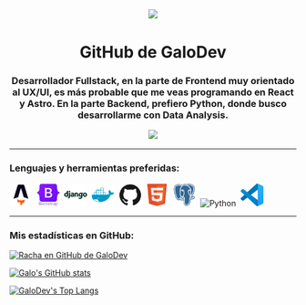<div id="header" align="center">
  <img src="https://media.giphy.com/media/v1.Y2lkPTc5MGI3NjExd21va2VicnUzcHpyZDVuZm42MnA0ajFpbmhtN3JpanA0NnN6ZXlpcSZlcD12MV9pbnRlcm5hbF9naWZfYnlfaWQmY3Q9Zw/bGgsc5mWoryfgKBx1u/giphy.gif" width="200" />
  <h1 align="center">GitHub de GaloDev</h1>
  <h3 align="center">Desarrollador Fullstack, en la parte de Frontend muy orientado al UX/UI, es más probable que me veas programando en React y Astro.
  En la parte Backend, prefiero Python, donde busco desarrollarme con Data Analysis.</h3>
</div>

<div id="badges" align="center">
  <a href="https://www.linkedin.com/in/gabrielbalbontin/" target="_blank">
    <img src="https://img.shields.io/badge/linkedin-profesional-linkedin?style=for-the-badge&logo=linkedin&logoColor=blue&color=blue&link=https%3A%2F%2Fwww.linkedin.com%2Fin%2Fgabrielbalbontin%2F" />
  </a>
</div>

---

### Lenguajes y herramientas preferidas:

<div>
  <img src="https://github.com/devicons/devicon/blob/master/icons/astro/astro-original.svg" title="Astro" alt="Astro" width="40" height="40"/>&nbsp;
  <img src="https://github.com/devicons/devicon/blob/master/icons/bootstrap/bootstrap-original-wordmark.svg" title="Bootstrap" alt="Bootstrap" width="40" height="40"/>&nbsp;
  <img src="https://github.com/devicons/devicon/blob/master/icons/django/django-plain-wordmark.svg" title="Django" alt="Django" width="40" height="40"/>&nbsp;
  <img src="https://github.com/devicons/devicon/blob/master/icons/docker/docker-plain.svg" title="Docker" alt="Docker" width="40" height="40"/>&nbsp;
  <img src="https://github.com/devicons/devicon/blob/master/icons/github/github-original.svg" title="GitHub" alt="GitHub" width="40" height="40"/>&nbsp;
  <img src="https://github.com/devicons/devicon/blob/master/icons/html5/html5-original.svg" title="HTML5" alt="HTML" width="40" height="40"/>&nbsp;
  <img src="https://github.com/devicons/devicon/blob/master/icons/postgresql/postgresql-plain.svg" title="PostgreSQL" alt="PostgreSQL" width="40" height="40"/>&nbsp;
  <img src="https://img.icons8.com/?size=100&id=13441&format=png&color=000000" title="Python" alt="Python" width="40" height="40"/>&nbsp;
  <img src="https://github.com/devicons/devicon/blob/master/icons/vscode/vscode-original.svg" title="Visual Studio Code" alt="VSCode" width="40" height="40"/>
</div>

---

### Mis estadísticas en GitHub:

[![Racha en GitHub de GaloDev](https://github-readme-streak-stats.herokuapp.com?user=bagxxi&theme=onedark&locale=es&date_format=j%20M%5B%20Y%5D)](https://git.io/streak-stats)

[![Galo's GitHub stats](https://github-readme-stats.vercel.app/api?username=bagxxi&show_icons=true&theme=onedark&locale=es)](https://github.com/bagxxi/github-readme-stats)

[![GaloDev's Top Langs](https://github-readme-stats.vercel.app/api/top-langs/?username=bagxxi&show_icons=true&theme=onedark&locale=es)](https://github.com/bagxxi/github-readme-stats)
